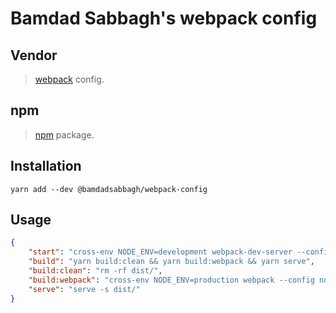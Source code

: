 # Bamdad Sabbagh's webpack config

## Vendor

> [webpack](https://webpack.js.org/) config.

## npm

> [npm](https://www.npmjs.com/package/@bamdadsabbagh/webpack-config) package.

## Installation

```shell
yarn add --dev @bamdadsabbagh/webpack-config
```

## Usage

```json
{
    "start": "cross-env NODE_ENV=development webpack-dev-server --config node_modules/@bamdadsabbagh/webpack-config/webpack/webpack.dev.js",
    "build": "yarn build:clean && yarn build:webpack && yarn serve",
    "build:clean": "rm -rf dist/",
    "build:webpack": "cross-env NODE_ENV=production webpack --config node_modules/@bamdadsabbagh/webpack-config/webpack/webpack.prod.js",
    "serve": "serve -s dist/"
}
```

